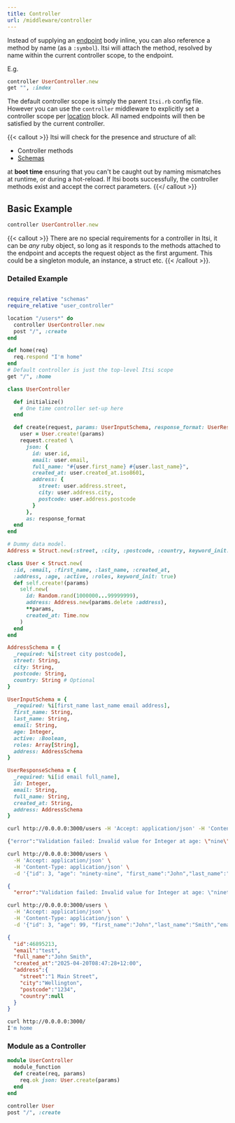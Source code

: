 ```yaml
---
title: Controller
url: /middleware/controller
---
```



Instead of supplying an [endpoint](/middleware/endpoint) body inline, you can also reference a method by name (as a `:symbol`).
Itsi will attach the method, resolved by name within the current controller scope, to the endpoint.

E.g.
```ruby {filename=Itsi.rb}
controller UserController.new
get "", :index
```

The default controller scope is simply the parent `Itsi.rb` config file.
However you can use the `controller` middleware to explicitly set a controller scope per [location](/middleware/location) block. All named endpoints will then be satisfied by the current controller.

{{< callout >}}
Itsi will check for the presence and structure of all:
* Controller methods
* [Schemas](/middleware/schemas)

at **boot time** ensuring that you can't be caught out by naming mismatches at runtime, or during a hot-reload.
If Itsi boots successfully, the controller methods exist and accept the correct parameters.
{{</ callout >}}

## Basic Example
```ruby {filename=Itsi.rb}
controller UserController.new
```

{{< callout  >}}
There are no special requirements for a controller in Itsi, it can be *any* ruby object, so long as it responds to the methods attached to the endpoint and accepts the request object as the first argument. This could be a singleton module, an instance, a struct etc.
{{< /callout >}}.

### Detailed Example

```ruby {filename=Itsi.rb}

require_relative "schemas"
require_relative "user_controller"

location "/users*" do
  controller UserController.new
  post "/", :create
end

def home(req)
  req.respond "I'm home"
end
# Default controller is just the top-level Itsi scope
get "/", :home
```


```ruby {filename=user_controller.rb}
class UserController

  def initialize()
    # One time controller set-up here
  end

  def create(request, params: UserInputSchema, response_format: UserResponseSchema)
    user = User.create!(params)
    request.created \
      json: {
        id: user.id,
        email: user.email,
        full_name: "#{user.first_name} #{user.last_name}",
        created_at: user.created_at.iso8601,
        address: {
          street: user.address.street,
          city: user.address.city,
          postcode: user.address.postcode
        }
      },
      as: response_format
  end
end

# Dummy data model.
Address = Struct.new(:street, :city, :postcode, :country, keyword_init: true)

class User < Struct.new(
  :id, :email, :first_name, :last_name, :created_at,
  :address, :age, :active, :roles, keyword_init: true)
  def self.create!(params)
    self.new(
      id: Random.rand(1000000...99999999),
      address: Address.new(params.delete :address),
      **params,
      created_at: Time.now
    )
  end
end

```

```ruby {filename=schemas.rb}
AddressSchema = {
  _required: %i[street city postcode],
  street: String,
  city: String,
  postcode: String,
  country: String # Optional
}

UserInputSchema = {
  _required: %i[first_name last_name email address],
  first_name: String,
  last_name: String,
  email: String,
  age: Integer,
  active: :Boolean,
  roles: Array[String],
  address: AddressSchema
}

UserResponseSchema = {
  _required: %i[id email full_name],
  id: Integer,
  email: String,
  full_name: String,
  created_at: String,
  address: AddressSchema
}
```

```bash
curl http://0.0.0.0:3000/users -H 'Accept: application/json' -H 'Content-Type: application/json' -d '{"id": 3, "age": "nine", "first_name":8,"last_name":"test","email":"test", "address": {"street":"1 Main Street","city":"Wellington","postcode":1234}}'

{"error":"Validation failed: Invalid value for Integer at age: \"nine\" (invalid value for Integer(): \"nine\")"}%
```


```bash
curl http://0.0.0.0:3000/users \
  -H 'Accept: application/json' \
  -H 'Content-Type: application/json' \
  -d '{"id": 3, "age": "ninety-nine", "first_name":"John","last_name":"Smith","email":"test", "address": {"street":"1 Main Street","city":"Wellington","postcode":1234}}'
```
```json
{
  "error":"Validation failed: Invalid value for Integer at age: \"ninety-nine\" (invalid value for Integer(): \"nine\")"}%
```

```bash
curl http://0.0.0.0:3000/users \
  -H 'Accept: application/json' \
  -H 'Content-Type: application/json' \
  -d '{"id": 3, "age": 99, "first_name":"John","last_name":"Smith","email":"test", "address": {"street":"1 Main Street","city":"Wellington","postcode":1234}}'
```
```json
{
  "id":46895213,
  "email":"test",
  "full_name":"John Smith",
  "created_at":"2025-04-20T08:47:28+12:00",
  "address":{
    "street":"1 Main Street",
    "city":"Wellington",
    "postcode":"1234",
    "country":null
  }
}
```

```bash
curl http://0.0.0.0:3000/
I'm home
```

### Module as a Controller
```ruby {filename=Itsi.rb}
module UserController
  module_function
  def create(req, params)
    req.ok json: User.create(params)
  end
end

controller User
post "/", :create
```

